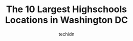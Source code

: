 ---
layout: ampstory
image: https://i0.wp.com/paketmu.com/wp-content/uploads/2023/06/gonzaga-college-high-school-0-in-washington-dc-1686372742.jpeg?resize=640,853
author: techidn
featured: false
description: Explore the diverse Highschool scene in Washington DC, home to an incredible selection of 10 establishments catering to every taste. Whether youre in search of iconic favorites or undiscove
title: The 10 Largest Highschools Locations in Washington DC
cover:
   title: The 10 Largest Highschools Locations in Washington DC
   subtitle: RICKPATE
   background: https://paketmu.com/wp-content/uploads/2023/06/gonzaga-college-high-school-0-in-washington-dc-1686372742.jpeg

pages: 
 - layout: thirds
   top: <h1>#1 Jackson-Reed High School</h1>
   bottom: "<p>let me first start off by saying I go here but its too late to move out but Im writing this so young kids could save them selfs.1) most teacher take 2-3 weeks to respond</p>"
   background: https://paketmu.com/wp-content/uploads/2023/06/gonzaga-college-high-school-1-in-washington-dc-1686372742.jpeg
   backgroundblur: true
 - layout: thirds
   top: <h1>#2 Eastern Senior High School</h1>
   bottom: "<p>I attended Eastern from 2003-2007, and I had the time of my life. The people Ive met, the teachers Ive had, the administration team, the best band in the land, the choi</p>"
   background: https://paketmu.com/wp-content/uploads/2023/06/gonzaga-college-high-school-2-in-washington-dc-1686372744.jpeg
   cta:
      link: https://paketmu.com/the-10-largest-highschools-locations-in-washington-dc/
      text: The 10 Largest Highschools Locations in Washington DC
 - layout: thirds
   top: <h1>#3 St Johns College High School</h1>
   bottom: "<p>The Christian Brothers were the best teachers and fellow students were the greatest.  I started at this location for my freshman year and went to 1225 vermont ave NW for </p>"
   background: https://paketmu.com/wp-content/uploads/2023/06/gonzaga-college-high-school-3-in-washington-dc-1686372744.jpeg
   cta:
      link: https://paketmu.com/the-10-largest-highschools-locations-in-washington-dc/
      text: The 10 Largest Highschools Locations in Washington DC
 - layout: thirds
   top: <h1>#4 Theodore Roosevelt High School</h1>
   bottom: "<p>4301 13th St NW, Washington, DC 20011, United States</p>"
   background: https://images.unsplash.com/photo-1489694553447-4c9339da310d?ixlib=rb-4.0.3&ixid=MnwxMjA3fDB8MHxwaG90by1wYWdlfHx8fGVufDB8fHx8&auto=format&fit=crop&w=640&h=853&q=80
   cta:
      link: https://paketmu.com/the-10-largest-highschools-locations-in-washington-dc/
      text: The 10 Largest Highschools Locations in Washington DC
 - layout: thirds
   top: <h1>#5 Dunbar High School</h1>
   bottom: "<p>101 N St NW, Washington, DC 20001, United States</p>"
   background: https://images.unsplash.com/photo-1604871000636-074fa5117945?ixlib=rb-4.0.3&ixid=MnwxMjA3fDB8MHxwaG90by1wYWdlfHx8fGVufDB8fHx8&auto=format&fit=crop&w=640&h=853&q=80
   cta:
      link: https://paketmu.com/the-10-largest-highschools-locations-in-washington-dc/
      text: The 10 Largest Highschools Locations in Washington DC
 - layout: thirds
   top: <h1>#6 McKinley Technology High School</h1>
   bottom: "<p>151 T St NE, Washington, DC 20002, United States</p>"
   background: https://images.unsplash.com/photo-1618556658017-fd9c732d1360?ixlib=rb-4.0.3&ixid=MnwxMjA3fDB8MHxwaG90by1wYWdlfHx8fGVufDB8fHx8&auto=format&fit=crop&w=640&h=853&q=80
   cta:
      link: https://paketmu.com/the-10-largest-highschools-locations-in-washington-dc/
      text: The 10 Largest Highschools Locations in Washington DC
 - layout: thirds
   top: <h1>#7 School Without Walls</h1>
   bottom: "<p>2130 G St NW, Washington, DC 20037, United States</p>"
   background: https://images.unsplash.com/photo-1527067829737-402993088e6b?ixlib=rb-4.0.3&ixid=MnwxMjA3fDB8MHxwaG90by1wYWdlfHx8fGVufDB8fHx8&auto=format&fit=crop&w=640&h=853&q=80
   cta:
      link: https://paketmu.com/the-10-largest-highschools-locations-in-washington-dc/
      text: The 10 Largest Highschools Locations in Washington DC
 - layout: thirds
   middle: Continue reading...
   background: https://images.unsplash.com/photo-1515405295579-ba7b45403062?ixlib=rb-4.0.3&ixid=MnwxMjA3fDB8MHxwaG90by1wYWdlfHx8fGVufDB8fHx8&auto=format&fit=crop&w=640&h=853&q=80
   cta:
      link: https://paketmu.com/the-10-largest-highschools-locations-in-washington-dc/
      text: The 10 Largest Highschools Locations in Washington DC
      
---